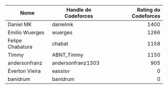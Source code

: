 | Nome | Handle do Codeforces | Rating do Codeforces |
| ------------- |-------------| ------------:|
| Daniel MK | danielmk | 1400 |
| Emilio Wuerges | wuerges | 1266 |
| Felipe Chabatura | chabat | 1158 |
| Timmy | ABNT_Timmy | 1150 |
| andersonfranz | andersonfranz1303 | 905 |
| Éverton Vieira | eassisv | 0 |
| banidrum | banidrum | 0 |
